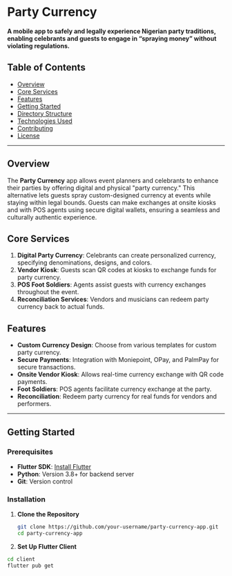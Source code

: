 # Party Currency

**A mobile app to safely and legally experience Nigerian party traditions, enabling celebrants and guests to engage in “spraying money” without violating regulations.**

## Table of Contents
- [Overview](#overview)
- [Core Services](#core-services)
- [Features](#features)
- [Getting Started](#getting-started)
- [Directory Structure](#directory-structure)
- [Technologies Used](#technologies-used)
- [Contributing](#contributing)
- [License](#license)

---

## Overview
The **Party Currency** app allows event planners and celebrants to enhance their parties by offering digital and physical "party currency." This alternative lets guests spray custom-designed currency at events while staying within legal bounds. Guests can make exchanges at onsite kiosks and with POS agents using secure digital wallets, ensuring a seamless and culturally authentic experience.

## Core Services
1. **Digital Party Currency**: Celebrants can create personalized currency, specifying denominations, designs, and colors.
2. **Vendor Kiosk**: Guests scan QR codes at kiosks to exchange funds for party currency.
3. **POS Foot Soldiers**: Agents assist guests with currency exchanges throughout the event.
4. **Reconciliation Services**: Vendors and musicians can redeem party currency back to actual funds.

## Features
- **Custom Currency Design**: Choose from various templates for custom party currency.
- **Secure Payments**: Integration with Moniepoint, OPay, and PalmPay for secure transactions.
- **Onsite Vendor Kiosk**: Allows real-time currency exchange with QR code payments.
- **Foot Soldiers**: POS agents facilitate currency exchange at the party.
- **Reconciliation**: Redeem party currency for real funds for vendors and performers.

---

## Getting Started

### Prerequisites
- **Flutter SDK**: [Install Flutter](https://flutter.dev/docs/get-started/install)
- **Python**: Version 3.8+ for backend server
- **Git**: Version control

### Installation

1. **Clone the Repository**
   ```bash
   git clone https://github.com/your-username/party-currency-app.git
   cd party-currency-app
   
2. **Set Up Flutter Client**
```bash
cd client
flutter pub get
